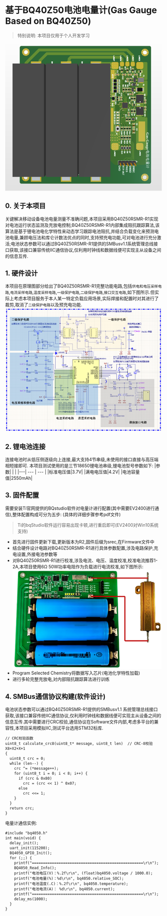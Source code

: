 # 基于BQ40Z50电池电量计(Gas Gauge Based on BQ40Z50)
>特别说明: 本项目仅用于个人开发学习

![实物图](./4.Docs/Pic/GasGauge1.png)

## 0. 关于本项目
关键解决移动设备电池电量测量不准确问题,本项目采用BQ40Z50RSMR-R1实现对电池运行状态监测及充放电控制;BQ40Z50RSMR-R1内部集成阻抗跟踪算法,该算法是基于锂电池电化学特性来动态学习跟踪电池阻抗,并结合负载变化来预测电池电量,兼顾电压法和库仑计数法优点的同时,支持预充电功能,可对电池进行充分激活;电池状态参数可以通过BQ40Z50RSMR-R1提供的SMBusv1.1系统管理总线接口获取,该接口兼容传统IIC通信协议,仅利用时钟线和数据线便可实现主从设备之间的信息互传.

## 1. 硬件设计
本项目在原理图部分给出了BQ40Z50RSMR-R1完整功能电路,包括`供电和电压采样电路`,`电流采样电路`,`温度采样电路`,`一级保护电路`,`二级保护电路`,`接口交互电路`,如下图所示.但实际上考虑本项目服务于本人某一特定负载应用场景,实际焊接和配置时对其进行了裁剪,取消了`二级保护电路`以及预充电功能.
![原理图](./4.Docs/Pic/GasGauge2.png)

## 2. 锂电池连接
连接电池时从低压侧逐级向上连接,最大支持4节串级,未使用的接口直接与高压端相短接即可.
本项目测试使用的是三节18650锂电池串级,锂电池型号参数如下:
|参数|    |     |
|---| --- | --- |
|标准电压值|3.7V| 
|满电电压值|4.2V|
|电池容量值|2550mAh| 

## 3. 固件配置
需要安装Ti官网提供的BQstudio软件对电量计进行配置(其中需要EV2400进行通信),整体配置构成可分为五步:
(具体的详细步骤参考pdf文件)
>Ti的bqStudio软件运行容易出现卡顿,进行重启即可(EV2400对Win10系统支持)
- 首先进行固件更新下载,更新版本为R2,固件后缀为srec,在Firmware文件中
- 结合硬件设计电路对BQ40Z50RSMR-R1进行具体参数配置,涉及电路保护,充电设置,外接电池参数等
- 对BQ40Z50RSMR-R1进行校准,涉及电流、电压、温度校准,校准电流推荐1-2A,本项目使用6Ω 50W功率电阻作为负载进行电流校准,如下图所示:
![测试图](./4.Docs/Pic/GasGauge3.png)
- Program Selected Chemistry将数据写入芯片(电池化学特性加载)
- 进行多轮完整充放电,对内部阻抗跟踪算法进行训练

## 4. SMBus通信协议构建(软件设计)
电池状态参数可以通过BQ40Z50RSMR-R1提供的SMBusv1.1 系统管理总线接口获取,该接口兼容传统IIC通信协议,仅利用时钟线和数据线便可实现主从设备之间的信息互传.其中需要进行CRC校验,通信协议在Software文件内部,考虑多平台的兼容性,本项目采用模拟IIC,测试平台选用STM32标库.
```
// CRC校验函数
uint8_t calculate_crc8(uint8_t* message, uint8_t len)  // CRC-8校验 X8+X2+X+1
{
  uint8_t crc = 0;
  while (len--) {
    crc ^= (*message++);
    for (uint8_t i = 0; i < 8; i++) {
      if (crc & 0x80)
        crc = (crc << 1) ^ 0x07;
      else
        crc <<= 1;
    }
  }
  return crc;
}
```
电量计通信实例:

```
#include "bq4050.h"
int main(void) {
  delay_init();
  uart_init(115200);
  BQ4050_GPIO_Init();
  for (;;) {
    printf("==================================================\r\n");
    BQ4050_Read_Info();
    printf("电池电压(V)：%.2f\r\n", (float)bq4050.voltage / 1000.0);
    printf("电池电量(%)：%d\r\n", bq4050.relative_SOC);
    printf("电池温度(.C)：%.2f\r\n", bq4050.temperature);
    printf("电池电流(A)： %d\r\n", bq4050.current);
    printf("==================================================\r\n");
    delay_ms(1000);
  }
}
```
